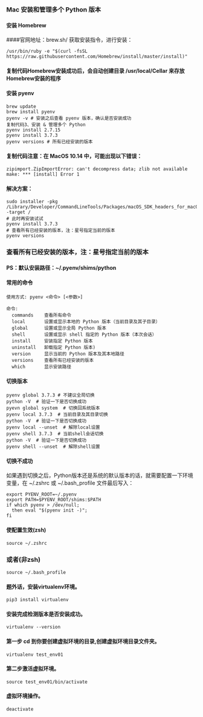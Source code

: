 ### Mac 安装和管理多个 Python 版本
#### 安装 Homebrew
####官网地址：brew.sh/ 获取安装指令，进行安装：
```
/usr/bin/ruby -e "$(curl -fsSL https://raw.githubusercontent.com/Homebrew/install/master/install)"
```
#### 复制代码Homebrew安装成功后，会自动创建目录 /usr/local/Cellar 来存放Homebrew安装的程序

#### 安装 pyenv

```
brew update
brew install pyenv
pyenv -v # 安装之后查看 pyenv 版本，确认是否安装成功
复制代码3、安装 & 管理多个 Python
pyenv install 2.7.15
pyenv install 3.7.3
pyenv versions # 所有已经安装的版本
```
#### 复制代码注意：在 MacOS 10.14 中，可能出现以下错误：
```
zipimport.ZipImportError: can't decompress data; zlib not available
make: *** [install] Error 1
```

#### 解决方案：
```
sudo installer -pkg /Library/Developer/CommandLineTools/Packages/macOS_SDK_headers_for_macOS_10.14.pkg -target /
# 此时再安装试试
pyenv install 3.7.3
# 查看所有已经安装的版本，注：星号指定当前的版本
pyenv versions

```
### 查看所有已经安装的版本，注：星号指定当前的版本
#### PS：默认安装路径：~/.pyenv/shims/python
#### 常用的命令

```
使用方式: pyenv <命令> [<参数>]

命令:
  commands    查看所有命令
  local       设置或显示本地的 Python 版本（当前目录及其子目录）
  global      设置或显示全局 Python 版本
  shell       设置或显示 shell 指定的 Python 版本（本次会话）
  install     安装指定 Python 版本
  uninstall   卸载指定 Python 版本)
  version     显示当前的 Python 版本及其本地路径
  versions    查看所有已经安装的版本
  which       显示安装路径
```
#### 切换版本

```
pyenv global 3.7.3 # 不建议全局切换
python -V  # 验证一下是否切换成功
pyevn global system  # 切换回系统版本
pyenv local 3.7.3  # 当前目录及其目录切换
python -V  # 验证一下是否切换成功
pyenv local --unset  # 解除local设置
pyenv shell 3.7.3  # 当前shell会话切换
python -V  # 验证一下是否切换成功
pyenv shell --unset  # 解除shell设置
```
#### 切换不成功
如果遇到切换之后，Python版本还是系统的默认版本的话，就需要配置一下环境变量，在 ~/.zshrc 或 ~/.bash_profile 文件最后写入：

```
export PYENV_ROOT=~/.pyenv
export PATH=$PYENV_ROOT/shims:$PATH
if which pyenv > /dev/null;
  then eval "$(pyenv init -)";
fi
```
#### 使配置生效(zsh)
```
source ~/.zshrc
```
### 或者(非zsh)
```
source ~/.bash_profile
```
#### 题外话，安装virtualenv环境。

```
pip3 install virtualenv
```
#### 安装完成检测版本是否安装成功。

```
virtualenv --version
```
#### 第一步 cd 到你要创建虚拟环境的目录,创建虚拟环境目录文件夹。
```
virtualenv test_env01
```
#### 第二步激活虚拟环境。
```
source test_env01/bin/activate
```
#### 虚拟环境操作。
```
deactivate
```